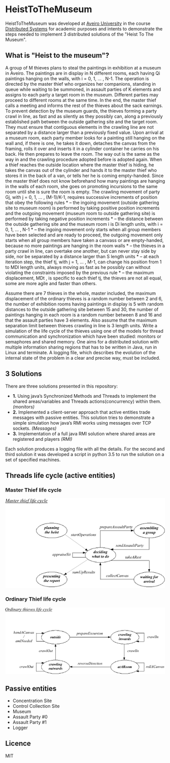 # HeistToTheMuseum

HeistToTheMuseum was developed at [Aveiro University](https://www.ua.pt) in the course [Distributed Systems](http://www.ua.pt/ensino/uc/2855) for academic purposes and intents to demonstrate the steps needed to implement 3 distributed solutions of the "Heist To The Museum".

## What is "Heist to the museum"?

A group of M thieves plans to steal the paintings in exhibition at a museum in Aveiro. The paintings
are in display in N different rooms, each having Qi paintings hanging on the walls, with i = 0, 1, ... , N-1.
The operation is directed by the master thief who organizes her companions, standing in queue while
waiting to be summoned, in assault parties of K elements and assigns to each party a target room in the
museum. Different parties may proceed to different rooms at the same time. In the end, the master thief
calls a meeting and informs the rest of the thieves about the sack earnings.
To prevent detection by the museum guards, the thieves forming a party crawl in line, as fast and as
silently as they possibly can, along a previously established path between the outside gathering site and
the target room. They must ensure that contiguous elements in the crawling line are not separated by a
distance larger than a previously fixed value. Upon arrival at a museum room, each party member looks
for a painting still hanging on the wall and, if there is one, he takes it down, detaches the canvas from the
framing, rolls it over and inserts it in a cylinder container he carries on his back. He then prepares to leave
the room. The way out is the same as the way in and the crawling procedure adopted before is adopted
again. When a thief reaches the outside location where the master thief is hiding, he takes the canvas out
of the cylinder and hands it to the master thief who stores it in the back of a van, or tells her he is coming
empty-handed. Since the master thief does not know beforehand how many paintings are hanging in the
walls of each room, she goes on promoting incursions to the same room until she is sure the room is
empty.
The crawling movement of party Gj, with j = 0, 1, ... , (M-1)/K-1, requires successive increments of
position that obey the following rules
	* – the ingoing movement (outside gathering site to museum room) is performed by taking positive
position increments and the outgoing movement (museum room to outside gathering site) is
performed by taking negative position increments
	* – the distance between the outside gathering site and the museum room i is Di length units, with
i = 0, 1, ... , N-1
	* – the ingoing movement only starts when all group members have been selected and are ready to
proceed, the outgoing movement only starts when all group members have taken a canvass or are
empty-handed, because no more paintings are hanging in the room walls
	* – the thieves in a party crawl in line, can overtake one another, but can never stay side by side, nor
be separated by a distance larger than S length units
	* – at each iteration step, the thief tj, with j = 1, ... , M-1, can change his position from 1 to MDl length
units, always moving as fast as he possibly can without violating the constraints imposed by the
previous rule
	* – the maximum displacement, MDt , is specific to each thief tj, the thieves are not all equal, some are
more agile and faster than others.

Assume there are 7 thieves in the whole, master included, the maximum displacement of the ordinary
thieves is a random number between 2 and 6, the number of exhibition rooms having paintings in display
is 5 with random distances to the outside gathering site between 15 and 30, the number of paintings
hanging in each room is a random number between 8 and 16 and that the assault parties have 3 elements.
Also assume that the maximum separation limit between thieves crawling in line is 3 length units.
Write a simulation of the life cycle of the thieves using one of the models for thread communication
and synchronization which have been studied: monitors or semaphores and shared memory.
One aims for a distributed solution with multiple information sharing regions that has to be written in
Java, run in Linux and terminate.
A logging file, which describes the evolution of the internal state of the problem in a clear and precise
way, must be included.

## 3 Solutions

There are three solutions presented in this repository:
* **1.** Using java’s Synchronized Methods and Threads to implement the shared areas/variables and Threads actions(concurrency) within them. *(monitors)*
* **2.** Implemented a client-server approach that active entities trade messages with passive entities.
	This solution tries to demonstrate a simple simulation how java’s RMI works using messages over TCP sockets. *(Messages)*
* **3.** Implementation of a full java RMI solution where shared areas are registered and players *(RMI)*

Each solution produces a logging file with all the details.
For the second and third solution it was developed a script in python 3.5 to run the solution on a set of specified machines.

## Threads life cycle (active entities)
### Master Thief life cycle
![Master Thief life cycle](img/MasterThief.png)
### Ordinary Thief life cycle
![Ordinary Thief life cycle](img/OrdinaryThief.png)

## Passive entities 
- Concentration Site
- Control Collection Site
- Museum
- Assault Party #0
- Assault Party #1
- Logger

## Licence

MIT
